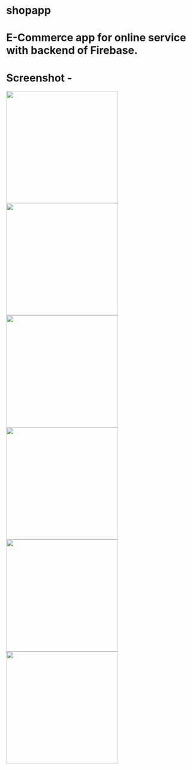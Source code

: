 # shopapp

# E-Commerce app for online service with backend of Firebase.

# Screenshot -

<img src="https://user-images.githubusercontent.com/73748430/105625178-5ebefe00-5e4d-11eb-97cf-6c2dd94132a9.jpg" width="300"> <img src="https://user-images.githubusercontent.com/73748430/105625226-97f76e00-5e4d-11eb-90af-509c7eb6bbb3.jpg" width="300"> <img src="https://user-images.githubusercontent.com/73748430/105625220-89a95200-5e4d-11eb-8fc6-1cb74a83d2e6.jpg" width="300"> <img src="https://user-images.githubusercontent.com/73748430/105625208-7dbd9000-5e4d-11eb-9ad1-b5a30a615403.jpg" width="300"> <img src="https://user-images.githubusercontent.com/73748430/105625201-78f8dc00-5e4d-11eb-8689-911b7c1963fe.jpg" width="300">  <img src="https://user-images.githubusercontent.com/73748430/105625194-71d1ce00-5e4d-11eb-962e-fbb19a6ea033.jpg" width="300">
